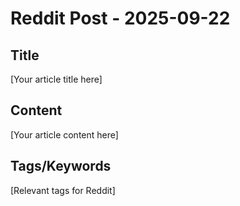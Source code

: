 # Reddit Post - 2025-09-22

## Title
[Your article title here]

## Content
[Your article content here]

## Tags/Keywords
[Relevant tags for Reddit]

